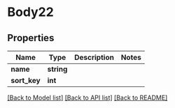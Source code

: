 # Body22

## Properties
Name | Type | Description | Notes
------------ | ------------- | ------------- | -------------
**name** | **string** |  | 
**sort_key** | **int** |  | 

[[Back to Model list]](../../README.md#documentation-for-models) [[Back to API list]](../../README.md#documentation-for-api-endpoints) [[Back to README]](../../README.md)

